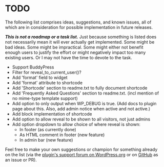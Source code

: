 # TODO

The following list comprises ideas, suggestions, and known issues, all of which are in consideration for possible implementation in future releases.

***This is not a roadmap or a task list.*** Just because something is listed does not necessarily mean it will ever actually get implemented. Some might be bad ideas. Some might be impractical. Some might either not benefit enough users to justify the effort or might negatively impact too many existing users. Or I may not have the time to devote to the task.

* Support BuddyPress
* Filter for reveal_to_current_user()?
* Add 'format' field to widget
* Add 'format' attribute to shortcode
* Add 'Shortcode' section to readme.txt to fully document shortcode
* Add 'Frequently Asked Questions' section to readme.txt. (incl mention of no mime-type template support)
* Add option to only output when WP_DEBUG is true. (Add docs to plugin page about this. Also, add admin notice when active and not active.)
* Add block implementation of shortcode
* Add option to allow reveal to be shown to all visitors, not just admins
* Add option dropdown to allow choice of where reveal is shown:
  * In footer (as currently done)
  * As HTML comment in footer (new feature)
  * In admin bar (new feature)

Feel free to make your own suggestions or champion for something already on the list (via the [plugin's support forum on WordPress.org](https://wordpress.org/support/plugin/reveal-template/) or on [GitHub](https://github.com/coffee2code/reveal-template/) as an issue or PR).